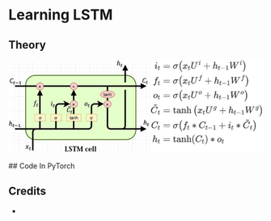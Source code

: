 # Learning LSTM

## Theory

<p align="center">
  <img src="static/g1.png" />
</p>
## Code In PyTorch

## Credits

- []()